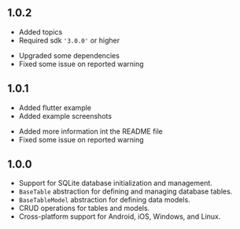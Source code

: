## 1.0.2

+ Added topics
+ Required sdk `'3.0.0'` or higher
* Upgraded some dependencies
* Fixed some issue on reported warning

## 1.0.1

+ Added flutter example
+ Added example screenshots
* Added more information int the README file
* Fixed some issue on reported warning

## 1.0.0

- Support for SQLite database initialization and management.
- `BaseTable` abstraction for defining and managing database tables.
- `BaseTableModel` abstraction for defining data models.
- CRUD operations for tables and models.
- Cross-platform support for Android, iOS, Windows, and Linux.